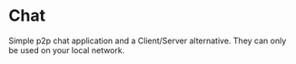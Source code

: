 Chat
====

Simple p2p chat application and a Client/Server alternative. They can only be used on your local network.
